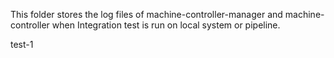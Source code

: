 This folder stores the log files of machine-controller-manager and machine-controller when Integration test is run on local system or pipeline.

test-1
